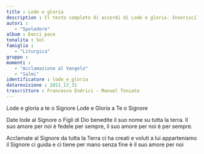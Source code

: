 ```yaml
--- 
title : Lode e gloria
description : Il testo completo di accordi di Lode e gloria. Inseriscila nel tuo canzoniere!
autori : 
   - "Spoladore"
album : Dacci pace
tonalita : Sol
famiglia : 
   - "Liturgica"
gruppo : 
momenti : 
   - "Acclamazione al Vangelo"
   - "Salmi"
identificatore : lode_e_gloria
datarevisione : 2011_12_31
trascrittore : Francesco Endrici - Manuel Toniato
--- 
```




Lode e gloria a te o Signore
Lode e Gloria a Te o Signore


Date lode al Signore o Figli di Dio
benedite il suo nome su tutta la terra.
Il suo amore per noi è fedele per sempre,
il suo amore per noi è per sempre.


Acclamate al Signore da tutta la Terra
ci ha creati e voluti a lui apparteniamo
il Signore ci guida e ci tiene per mano
senza fine è il suo amore per noi



